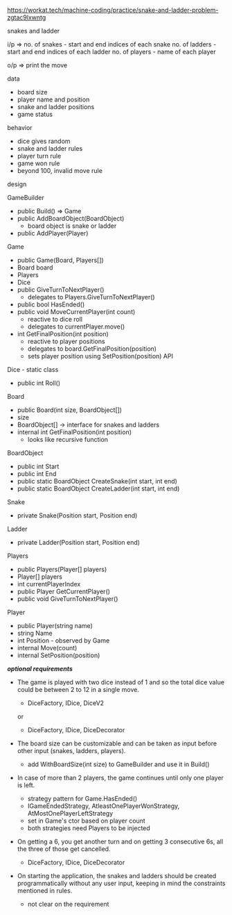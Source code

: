 https://workat.tech/machine-coding/practice/snake-and-ladder-problem-zgtac9lxwntg

snakes and ladder

i/p => 
no. of snakes - start and end indices of each snake
no. of ladders - start and end indices of each ladder
no. of players - name of each player

o/p =>
print the move

data
 - board size
 - player name and position
 - snake and ladder positions
 - game status

behavior
 - dice gives random
 - snake and ladder rules
 - player turn rule
 - game won rule
 - beyond 100, invalid move rule

design

GameBuilder
 - public Build() => Game
 - public AddBoardObject(BoardObject)
     - board object is snake or ladder
 - public AddPlayer(Player)

Game
 - public Game(Board, Players[])
 - Board board
 - Players
 - Dice
 - public GiveTurnToNextPlayer()
    - delegates to Players.GiveTurnToNextPlayer()
 - public bool HasEnded()
 - public void MoveCurrentPlayer(int count)
    - reactive to dice roll
    - delegates to currentPlayer.move()
 - int GetFinalPosition(int position)
    - reactive to player positions
    - delegates to board.GetFinalPosition(position)
    - sets player position using SetPosition(position) API

Dice - static class
 - public int Roll()

Board
 - public Board(int size, BoardObject[])
 - size
 - BoardObject[] -> interface for snakes and ladders
 - internal int GetFinalPosition(int position)
    - looks like recursive function

BoardObject
 - public int Start
 - public int End
 - public static BoardObject CreateSnake(int start, int end)
 - public static BoardObject CreateLadder(int start, int end)

Snake
 - private Snake(Position start, Position end)

Ladder
 - private Ladder(Position start, Position end)

Players
 - public Players(Player[] players)
 - Player[] players
 - int currentPlayerIndex
 - public Player GetCurrentPlayer()
 - public void GiveTurnToNextPlayer()

Player
 - public Player(string name)
 - string Name
 - int Position - observed by Game
 - internal Move(count)
 - internal SetPosition(position)


***optional requirements***
 - The game is played with two dice instead of 1 and so the total dice value could be between 2 to 12 in a single move. 
    - DiceFactory, IDice, DiceV2
    
    or
    
    - DiceFactory, IDice, DiceDecorator
 - The board size can be customizable and can be taken as input before other input (snakes, ladders, players).
    - add WithBoardSize(int size) to GameBuilder and use it in Build()
 - In case of more than 2 players, the game continues until only one player is left.
     - strategy pattern for Game.HasEnded()
     - IGameEndedStrategy, AtleastOnePlayerWonStrategy, AtMostOnePlayerLeftStrategy
     - set in Game's ctor based on player count
     - both strategies need Players to be injected
 - On getting a 6, you get another turn and on getting 3 consecutive 6s, all the three of those get cancelled.
     - DiceFactory, IDice, DiceDecorator
 - On starting the application, the snakes and ladders should be created programmatically without any user input, keeping in mind the constraints mentioned in rules.
    - not clear on the requirement